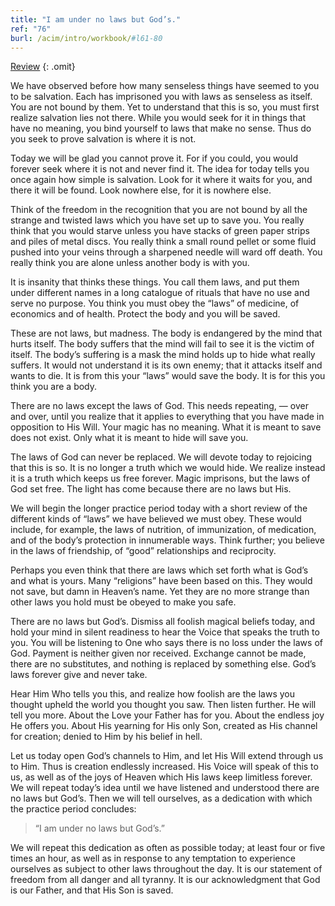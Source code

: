 ```yaml
---
title: "I am under no laws but God’s."
ref: "76"
burl: /acim/intro/workbook/#l61-80
---
```


<a class="hide-review" href="/workbook/l088/#l076">Review</a>
{: .omit}

We have observed before how many senseless things have seemed to you to
be salvation. Each has imprisoned you with laws as senseless as itself.
You are not bound by them. Yet to understand that this is so, you must
first realize salvation lies not there. While you would seek for it in
things that have no meaning, you bind yourself to laws that make no
sense. Thus do you seek to prove salvation is where it is not.

Today we will be glad you cannot prove it. For if you could, you would
forever seek where it is not and never find it. The idea for today tells
you once again how simple is salvation. Look for it where it waits for
you, and there it will be found. Look nowhere else, for it is nowhere
else.

Think of the freedom in the recognition that you are not bound by all
the strange and twisted laws which you have set up to save you. You
really think that you would starve unless you have stacks of green paper
strips and piles of metal discs. You really think a small round pellet
or some fluid pushed into your veins through a sharpened needle will
ward off death. You really think you are alone unless another body is
with you.

It is insanity that thinks these things. You call them laws, and put them
under different names in a long catalogue of rituals that have no use
and serve no purpose. You think you must obey the “laws” of medicine, of
economics and of health. Protect the body and you will be saved.

These are not laws, but madness. The body is endangered by the mind that
hurts itself. The body suffers that the mind will fail to see it is the
victim of itself. The body’s suffering is a mask the mind holds up to
hide what really suffers. It would not understand it is its own enemy;
that it attacks itself and wants to die. It is from this your “laws”
would save the body. It is for this you think you are a body.

There are no laws except the laws of God. This needs repeating, &mdash;
over and over, until you realize that it applies to everything that you
have made in opposition to His Will. Your magic has no meaning. What it
is meant to save does not exist. Only what it is meant to hide will save
you.

The laws of God can never be replaced. We will devote today to rejoicing
that this is so. It is no longer a truth which we would hide. We realize
instead it is a truth which keeps us free forever. Magic imprisons, but
the laws of God set free. The light has come because there are no laws
but His.

We will begin the longer practice period today with a short review of
the different kinds of “laws” we have believed we must obey. These would
include, for example, the laws of nutrition, of immunization, of
medication, and of the body’s protection in innumerable ways. Think
further; you believe in the laws of friendship, of “good” relationships
and reciprocity.

Perhaps you even think that there are laws which set forth what is God’s
and what is yours. Many “religions” have been based on this. They would
not save, but damn in Heaven’s name. Yet they are no more strange than
other laws you hold must be obeyed to make you safe.

There are no laws but God’s. Dismiss all foolish magical beliefs today,
and hold your mind in silent readiness to hear the Voice that speaks the
truth to you. You will be listening to One who says there is no loss
under the laws of God. Payment is neither given nor received. Exchange
cannot be made, there are no substitutes, and nothing is replaced by
something else. God’s laws forever give and never take.

Hear Him Who tells you this, and realize how foolish are the laws you
thought upheld the world you thought you saw. Then listen further. He
will tell you more. About the Love your Father has for you. About the
endless joy He offers you. About His yearning for His only Son, created
as His channel for creation; denied to Him by his belief in hell.

Let us today open God’s channels to Him, and let His Will extend through
us to Him. Thus is creation endlessly increased. His Voice will speak of
this to us, as well as of the joys of Heaven which His laws keep
limitless forever. We will repeat today’s idea until we have listened
and understood there are no laws but God’s. Then we will tell ourselves,
as a dedication with which the practice period concludes:

> “I am under no laws but God’s.”

We will repeat this dedication as often as possible today; at least four
or five times an hour, as well as in response to any temptation to
experience ourselves as subject to other laws throughout the day. It is
our statement of freedom from all danger and all tyranny. It is our
acknowledgment that God is our Father, and that His Son is saved.

